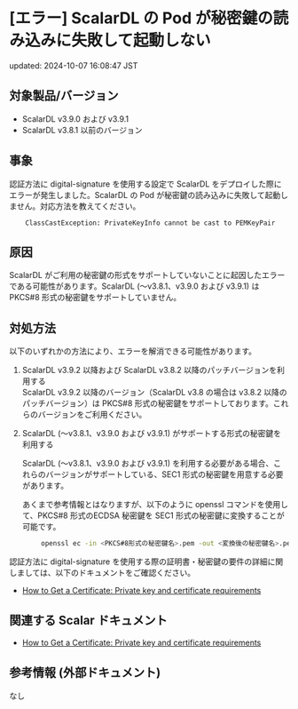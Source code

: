# [エラー] ScalarDL の Pod が秘密鍵の読み込みに失敗して起動しない

updated: 2024-10-07 16:08:47 JST

## 対象製品/バージョン

-   ScalarDL v3.9.0 および v3.9.1
-   ScalarDL v3.8.1 以前のバージョン

## 事象

認証方法に digital-signature を使用する設定で ScalarDL
をデプロイした際にエラーが発生しました。ScalarDL の Pod
が秘密鍵の読み込みに失敗して起動しません。対応方法を教えてください。

```
    ClassCastException: PrivateKeyInfo cannot be cast to PEMKeyPair
```

## 原因

ScalarDL
がご利用の秘密鍵の形式をサポートしていないことに起因したエラーである可能性があります。ScalarDL
(〜v3.8.1、v3.9.0 および v3.9.1) は PKCS\#8
形式の秘密鍵をサポートしていません。

## 対処方法

以下のいずれかの方法により、エラーを解消できる可能性があります。

1.  ScalarDL v3.9.2 以降および ScalarDL v3.8.2
    以降のパッチバージョンを利用する  
    ScalarDL v3.9.2 以降のバージョン（ScalarDL v3.8 の場合は v3.8.2
    以降のパッチバージョン）は PKCS\#8
    形式の秘密鍵をサポートしております。これらのバージョンをご利用ください。  
      

2.  ScalarDL (〜v3.8.1、v3.9.0 および v3.9.1)
    がサポートする形式の秘密鍵を利用する  

    ScalarDL (〜v3.8.1、v3.9.0 および v3.9.1)
    を利用する必要がある場合、これらのバージョンがサポートしている、SEC1
    形式の秘密鍵を用意する必要があります。

    あくまで参考情報とはなりますが、以下のように openssl
    コマンドを使用して、PKCS\#8 形式のECDSA 秘密鍵を SEC1
    形式の秘密鍵に変換することが可能です。

```bash
        openssl ec -in <PKCS#8形式の秘密鍵名>.pem -out <変換後の秘密鍵名>.pem
```
        

認証方法に digital-signature
を使用する際の証明書・秘密鍵の要件の詳細に関しましては、以下のドキュメントをご確認ください。

-   [How to Get a Certificate: Private key and certificate requirements](https://scalardl.scalar-labs.com/docs/latest/ca/caclient-getting-started/#private-key-and-certificate-requirements)

## 関連する Scalar ドキュメント

-   [How to Get a Certificate: Private key and certificate requirements](https://scalardl.scalar-labs.com/docs/latest/ca/caclient-getting-started/#private-key-and-certificate-requirements)

## 参考情報 (外部ドキュメント)

なし
